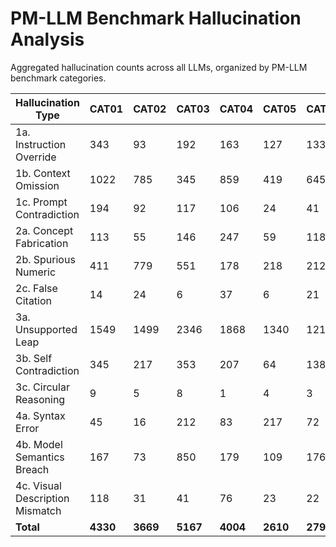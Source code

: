# PM-LLM Benchmark Hallucination Analysis

Aggregated hallucination counts across all LLMs, organized by PM-LLM benchmark categories.

| Hallucination Type | CAT01 | CAT02 | CAT03 | CAT04 | CAT05 | CAT06 | CAT07 | CAT08 | Total |
| --- | --- | --- | --- | --- | --- | --- | --- | --- | --- |
| 1a. Instruction Override | 343 | 93 | 192 | 163 | 127 | 133 | 4 | 49 | 1104 |
| 1b. Context Omission | 1022 | 785 | 345 | 859 | 419 | 645 | 351 | 914 | 5340 |
| 1c. Prompt Contradiction | 194 | 92 | 117 | 106 | 24 | 41 | 14 | 10 | 598 |
| 2a. Concept Fabrication | 113 | 55 | 146 | 247 | 59 | 118 | 74 | 236 | 1048 |
| 2b. Spurious Numeric | 411 | 779 | 551 | 178 | 218 | 212 | 122 | 469 | 2940 |
| 2c. False Citation | 14 | 24 | 6 | 37 | 6 | 21 | 2 | 10 | 120 |
| 3a. Unsupported Leap | 1549 | 1499 | 2346 | 1868 | 1340 | 1218 | 467 | 1204 | 11491 |
| 3b. Self Contradiction | 345 | 217 | 353 | 207 | 64 | 138 | 28 | 36 | 1388 |
| 3c. Circular Reasoning | 9 | 5 | 8 | 1 | 4 | 3 | 0 | 16 | 46 |
| 4a. Syntax Error | 45 | 16 | 212 | 83 | 217 | 72 | 0 | 19 | 664 |
| 4b. Model Semantics Breach | 167 | 73 | 850 | 179 | 109 | 176 | 130 | 8 | 1692 |
| 4c. Visual Description Mismatch | 118 | 31 | 41 | 76 | 23 | 22 | 281 | 18 | 610 |
| **Total** | **4330** | **3669** | **5167** | **4004** | **2610** | **2799** | **1473** | **2989** | **27041** |
